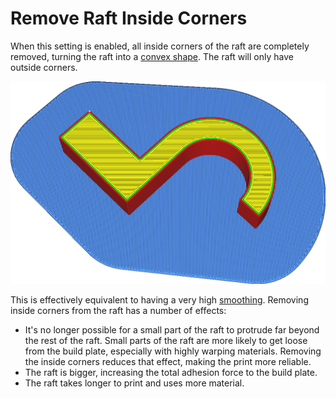 Remove Raft Inside Corners
====
When this setting is enabled, all inside corners of the raft are completely removed, turning the raft into a [convex shape](https://en.wikipedia.org/wiki/Convex_set). The raft will only have outside corners.

![The raft doesn't follow the shape of the model any more](images/raft_remove_inside_corners.png)

This is effectively equivalent to having a very high [smoothing](raft_smoothing.md). Removing inside corners from the raft has a number of effects:
* It's no longer possible for a small part of the raft to protrude far beyond the rest of the raft. Small parts of the raft are more likely to get loose from the build plate, especially with highly warping materials. Removing the inside corners reduces that effect, making the print more reliable.
* The raft is bigger, increasing the total adhesion force to the build plate.
* The raft takes longer to print and uses more material.